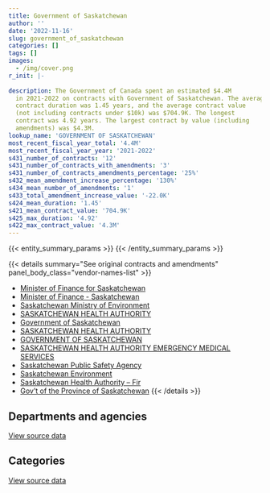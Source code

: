 ```yaml
---
title: Government of Saskatchewan
author: ''
date: '2022-11-16'
slug: government_of_saskatchewan
categories: []
tags: []
images:
  - /img/cover.png
r_init: |-
  
description: The Government of Canada spent an estimated $4.4M
  in 2021-2022 on contracts with Government of Saskatchewan. The average
  contract duration was 1.45 years, and the average contract value
  (not including contracts under $10k) was $704.9K. The longest
  contract was 4.92 years. The largest contract by value (including
  amendments) was $4.3M.
lookup_name: 'GOVERNMENT OF SASKATCHEWAN'
most_recent_fiscal_year_total: '4.4M'
most_recent_fiscal_year_year: '2021-2022'
s431_number_of_contracts: '12'
s431_number_of_contracts_with_amendments: '3'
s431_number_of_contracts_amendments_percentage: '25%'
s432_mean_amendment_increase_percentage: '130%'
s434_mean_number_of_amendments: '1'
s433_total_amendment_increase_value: '-22.0K'
s424_mean_duration: '1.45'
s421_mean_contract_value: '704.9K'
s425_max_duration: '4.92'
s422_max_contract_value: '4.3M'
---
```


<script src="/rmarkdown-libs/htmlwidgets/htmlwidgets.js"></script>
<link href="/rmarkdown-libs/datatables-css/datatables-crosstalk.css" rel="stylesheet" />
<script src="/rmarkdown-libs/datatables-binding/datatables.js"></script>
<script src="/rmarkdown-libs/jquery/jquery-3.6.0.min.js"></script>
<link href="/rmarkdown-libs/dt-core-bootstrap/css/dataTables.bootstrap.min.css" rel="stylesheet" />
<link href="/rmarkdown-libs/dt-core-bootstrap/css/dataTables.bootstrap.extra.css" rel="stylesheet" />
<script src="/rmarkdown-libs/dt-core-bootstrap/js/jquery.dataTables.min.js"></script>
<script src="/rmarkdown-libs/dt-core-bootstrap/js/dataTables.bootstrap.min.js"></script>
<link href="/rmarkdown-libs/crosstalk/css/crosstalk.min.css" rel="stylesheet" />
<script src="/rmarkdown-libs/crosstalk/js/crosstalk.min.js"></script>
<script src="/rmarkdown-libs/htmlwidgets/htmlwidgets.js"></script>
<link href="/rmarkdown-libs/datatables-css/datatables-crosstalk.css" rel="stylesheet" />
<script src="/rmarkdown-libs/datatables-binding/datatables.js"></script>
<script src="/rmarkdown-libs/jquery/jquery-3.6.0.min.js"></script>
<link href="/rmarkdown-libs/dt-core-bootstrap/css/dataTables.bootstrap.min.css" rel="stylesheet" />
<link href="/rmarkdown-libs/dt-core-bootstrap/css/dataTables.bootstrap.extra.css" rel="stylesheet" />
<script src="/rmarkdown-libs/dt-core-bootstrap/js/jquery.dataTables.min.js"></script>
<script src="/rmarkdown-libs/dt-core-bootstrap/js/dataTables.bootstrap.min.js"></script>
<link href="/rmarkdown-libs/crosstalk/css/crosstalk.min.css" rel="stylesheet" />
<script src="/rmarkdown-libs/crosstalk/js/crosstalk.min.js"></script>

{{< entity_summary_params >}}
{{< /entity_summary_params >}}

{{< details summary="See original contracts and amendments" panel_body_class="vendor-names-list" >}}
- [Minister of Finance for Saskatchewan](https://search.open.canada.ca/en/ct/?sort=contract_value_f%20desc&page=1&search_text=%22Minister%20of%20Finance%20for%20Saskatchewan%22)
- [Minister of Finance - Saskatchewan](https://search.open.canada.ca/en/ct/?sort=contract_value_f%20desc&page=1&search_text=%22Minister%20of%20Finance%20-%20Saskatchewan%22)
- [Saskatchewan Ministry of Environment](https://search.open.canada.ca/en/ct/?sort=contract_value_f%20desc&page=1&search_text=%22Saskatchewan%20Ministry%20of%20Environment%22)
- [SASKATCHEWAN HEALTH AUTHORITY](https://search.open.canada.ca/en/ct/?sort=contract_value_f%20desc&page=1&search_text=%22SASKATCHEWAN%20HEALTH%20AUTHORITY%22)
- [Government of Saskatchewan](https://search.open.canada.ca/en/ct/?sort=contract_value_f%20desc&page=1&search_text=%22Government%20of%20Saskatchewan%22)
- [SASKATCHEWAN HEALTH AUTHORITY](https://search.open.canada.ca/en/ct/?sort=contract_value_f%20desc&page=1&search_text=%22SASKATCHEWAN%20HEALTH%20%20AUTHORITY%22)
- [GOVERNMENT OF SASKATCHEWAN](https://search.open.canada.ca/en/ct/?sort=contract_value_f%20desc&page=1&search_text=%22GOVERNMENT%20OF%20SASKATCHEWAN%22)
- [SASKATCHEWAN HEALTH AUTHORITY EMERGENCY MEDICAL SERVICES](https://search.open.canada.ca/en/ct/?sort=contract_value_f%20desc&page=1&search_text=%22SASKATCHEWAN%20HEALTH%20AUTHORITY%20EMERGENCY%20MEDICAL%20SERVICES%22)
- [Saskatchewan Public Safety Agency](https://search.open.canada.ca/en/ct/?sort=contract_value_f%20desc&page=1&search_text=%22Saskatchewan%20Public%20Safety%20Agency%22)
- [Saskatchewan Environment](https://search.open.canada.ca/en/ct/?sort=contract_value_f%20desc&page=1&search_text=%22Saskatchewan%20Environment%22)
- [Saskatchewan Health Authority – Fir](https://search.open.canada.ca/en/ct/?sort=contract_value_f%20desc&page=1&search_text=%22Saskatchewan%20Health%20Authority%20%e2%80%93%20Fir%22)
- [Gov’t of the Province of Saskatchewan](https://search.open.canada.ca/en/ct/?sort=contract_value_f%20desc&page=1&search_text=%22Gov%27t%20of%20the%20Province%20of%20Saskatchewan%22)
{{< /details >}}

## Departments and agencies

<div id="htmlwidget-1" style="width:100%;height:auto;" class="datatables html-widget"></div>
<script type="application/json" data-for="htmlwidget-1">{"x":{"style":"bootstrap","filter":"none","vertical":false,"data":[["<a href=\"/departments/csc-scc/\">Correctional Service of Canada<\/a>","<a href=\"/departments/dnd-mdn/\">National Defence<\/a>","<a href=\"/departments/pco-bcp/\">Privy Council Office<\/a>","<a href=\"/departments/phac-aspc/\">Public Health Agency of Canada<\/a>"],[null,null,null,32580.48],[null,1563787,21853.5,39267.09],[427.99,2172898.37,null,53040.23],[52072.01,4256185.5,null,138564.05]],"container":"<table class=\"table table-striped table-hover row-border order-column display\">\n  <thead>\n    <tr>\n      <th>Department<\/th>\n      <th>2018-2019<\/th>\n      <th>2019-2020<\/th>\n      <th>2020-2021<\/th>\n      <th>2021-2022<\/th>\n    <\/tr>\n  <\/thead>\n<\/table>","options":{"order":[[4,"desc"]],"pageLength":10,"autoWidth":true,"columnDefs":[{"targets":1,"render":"function(data, type, row, meta) {\n    return type !== 'display' ? data : DTWidget.formatCurrency(data, \"$\", 2, 3, \",\", \".\", true, null);\n  }"},{"targets":2,"render":"function(data, type, row, meta) {\n    return type !== 'display' ? data : DTWidget.formatCurrency(data, \"$\", 2, 3, \",\", \".\", true, null);\n  }"},{"targets":3,"render":"function(data, type, row, meta) {\n    return type !== 'display' ? data : DTWidget.formatCurrency(data, \"$\", 2, 3, \",\", \".\", true, null);\n  }"},{"targets":4,"render":"function(data, type, row, meta) {\n    return type !== 'display' ? data : DTWidget.formatCurrency(data, \"$\", 2, 3, \",\", \".\", true, null);\n  }"},{"width":"16%","targets":[1,2,3,4]},{"className":"dt-right","targets":[1,2,3,4]}],"orderClasses":false}},"evals":["options.columnDefs.0.render","options.columnDefs.1.render","options.columnDefs.2.render","options.columnDefs.3.render"],"jsHooks":[]}</script>
<p class="text-right">
<a href="https://github.com/GoC-Spending/contracts-data/tree/main/data/out/vendors/government_of_saskatchewan/summary_by_fiscal_year_by_department.csv" class="source-data-link btn btn-link">View source data</a>
</p>

## Categories

<div id="htmlwidget-2" style="width:100%;height:auto;" class="datatables html-widget"></div>
<script type="application/json" data-for="htmlwidget-2">{"x":{"style":"bootstrap","filter":"none","vertical":false,"data":[["<a href=\"/categories/professional_services/\">Professional services<\/a>","<a href=\"/categories/medical/\">Medical<\/a>"],[32580.48,null],[1618310.24,6597.34],[2217577.39,8789.21],[4394749.55,52072.01]],"container":"<table class=\"table table-striped table-hover row-border order-column display\">\n  <thead>\n    <tr>\n      <th>Category<\/th>\n      <th>2018-2019<\/th>\n      <th>2019-2020<\/th>\n      <th>2020-2021<\/th>\n      <th>2021-2022<\/th>\n    <\/tr>\n  <\/thead>\n<\/table>","options":{"order":[[4,"desc"]],"dom":"t","pageLength":30,"autoWidth":true,"columnDefs":[{"targets":1,"render":"function(data, type, row, meta) {\n    return type !== 'display' ? data : DTWidget.formatCurrency(data, \"$\", 2, 3, \",\", \".\", true, null);\n  }"},{"targets":2,"render":"function(data, type, row, meta) {\n    return type !== 'display' ? data : DTWidget.formatCurrency(data, \"$\", 2, 3, \",\", \".\", true, null);\n  }"},{"targets":3,"render":"function(data, type, row, meta) {\n    return type !== 'display' ? data : DTWidget.formatCurrency(data, \"$\", 2, 3, \",\", \".\", true, null);\n  }"},{"targets":4,"render":"function(data, type, row, meta) {\n    return type !== 'display' ? data : DTWidget.formatCurrency(data, \"$\", 2, 3, \",\", \".\", true, null);\n  }"},{"width":"16%","targets":[1,2,3,4]},{"className":"dt-right","targets":[1,2,3,4]}],"orderClasses":false,"lengthMenu":[10,25,30,50,100]}},"evals":["options.columnDefs.0.render","options.columnDefs.1.render","options.columnDefs.2.render","options.columnDefs.3.render"],"jsHooks":[]}</script>
<p class="text-right">
<a href="https://github.com/GoC-Spending/contracts-data/tree/main/data/out/vendors/government_of_saskatchewan/summary_by_fiscal_year_by_category.csv" class="source-data-link btn btn-link">View source data</a>
</p>
